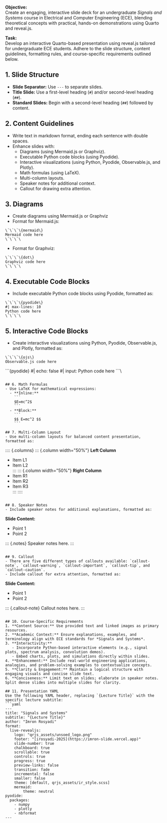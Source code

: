 **Objective:**  
Create an engaging, interactive slide deck for an undergraduate *Signals and Systems* course in Electrical and Computer Engineering (ECE), blending theoretical concepts with practical, hands-on demonstrations using Quarto and reveal.js.

**Task:**  
Develop an interactive Quarto-based presentation using reveal.js tailored for undergraduate ECE students. Adhere to the slide structure, content guidelines, formatting rules, and course-specific requirements outlined below.

## 1. Slide Structure  
- **Slide Separator:** Use `---` to separate slides.  
- **Title Slide:** Use a first-level heading (`#`) and/or second-level heading (`##`).  
- **Standard Slides:** Begin with a second-level heading (`##`) followed by content.

## 2. Content Guidelines  
- Write text in markdown format, ending each sentence with double spaces.  
- Enhance slides with:  
  - Diagrams (using Mermaid.js or Graphviz).  
  - Executable Python code blocks (using Pyodide).  
  - Interactive visualizations (using Python, Pyodide, Observable.js, and Plotly).  
  - Math formulas (using LaTeX).  
  - Multi-column layouts.  
  - Speaker notes for additional context.
  - Callout for drawing extra attention.

## 3. Diagrams  
- Create diagrams using Mermaid.js or Graphviz
- Format for Mermaid.js:  

```
\`\`\`\{mermaid\}
Mermaid code here
\`\`\`\
```

- Format for Graphviz:  

```
\`\`\`\{dot\}
Graphviz code here
\`\`\`\
```

## 4. Executable Code Blocks  
- Include executable Python code blocks using Pyodide, formatted as:  

```
\`\`\`\{pyodide\}
#| max-lines: 10
Python code here
\`\`\`\
```

## 5. Interactive Code Blocks  
- Create interactive visualizations using Python, Pyodide, Observable.js, and Plotly, formatted as:  

```
\`\`\`\{ojs\}
Observable.js code here
```
\`\`\`\{pyodide\}
#| echo: false
#| input:
Python code here
\`\`\`\
```

## 6. Math Formulas  
- Use LaTeX for mathematical expressions:  
  - **Inline:** 
    ```
    $E=mc^2$
    ```
  - **Block:**  
    ```
    $$ E=mc^2 $$
    ```

## 7. Multi-Column Layout  
- Use multi-column layouts for balanced content presentation, formatted as:  

  ```
  :::: {.columns}
  ::: {.column width="50%"}
  **Left Column**  
  - Item L1  
  - Item L2  
  :::
  ::: {.column width="50%"}
  **Right Column**  
  - Item R1  
  - Item R2  
  - Item R3  
  :::
  ::::
  ```

## 8. Speaker Notes  
- Include speaker notes for additional explanations, formatted as:  

  ```
  **Slide Content:**  
  - Point 1  
  - Point 2  

  ::: {.notes}
  Speaker notes here.
  :::
  ```

## 9. Callout
- There are five different types of callouts available: `callout-note`, `callout-warning`, `callout-important`, `callout-tip`, and `callout-caution`.
- Include callout for extra attention, formatted as:  

```
**Slide Content:**  
- Point 1  
- Point 2  

::: {.callout-note}
Callout notes here.
:::
```

## 10. Course-Specific Requirements  
1. **Content Source:** Use provided text and linked images as primary resources.  
2. **Academic Context:** Ensure explanations, examples, and terminology align with ECE standards for *Signals and Systems*.  
3. **Interactivity:**  
   - Incorporate Python-based interactive elements (e.g., signal plots, spectrum analysis, convolution demos).  
   - Embed charts, plots, and simulations directly within slides.  
4. **Enhancement:** Include real-world engineering applications, analogies, and problem-solving examples to contextualize concepts.  
5. **Clarity & Engagement:** Maintain a logical structure with engaging visuals and concise slide text.  
6. **Conciseness:** Limit text on slides; elaborate in speaker notes. Split dense slides into multiple slides for clarity.

## 11. Presentation YAML  
Use the following YAML header, replacing `{Lecture Title}` with the specific lecture subtitle:  
```yaml
---
title: "Signals and Systems"
subtitle: "{Lecture Title}"
author: "Imron Rosyadi"
format:
  live-revealjs:
    logo: "qrjs_assets/unsoed_logo.png"
    footer: "[irosyadi-2025](https://imron-slide.vercel.app)"
    slide-number: true
    chalkboard: true
    scrollable: true
    controls: true
    progress: true
    preview-links: false
    transition: fade
    incremental: false
    smaller: false
    theme: [default, qrjs_assets/ir_style.scss]
    mermaid:
        theme: neutral
pyodide:
  packages:
    - numpy
    - plotly
    - nbformat
---
```